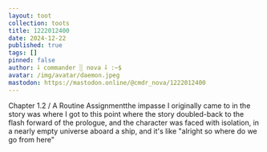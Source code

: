 ```yaml
---
layout: toot
collection: toots
title: 1222012400
date: 2024-12-22
published: true
tags: []
pinned: false
author: ⸸ commander ░ nova ⸸ :~$
avatar: /img/avatar/daemon.jpeg
mastodon: https://mastodon.online/@cmdr_nova/1222012400
---
```


Chapter 1.2 / A Routine Assignmentthe impasse I originally came to in the story was where I got to this point where the story doubled-back to the flash forward of the prologue, and the character was faced with isolation, in a nearly empty universe aboard a ship, and it's like "alright so where do we go from here"
